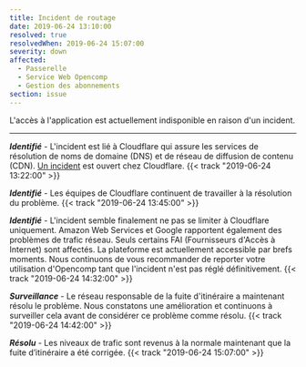 ```yaml
---
title: Incident de routage
date: 2019-06-24 13:10:00
resolved: true
resolvedWhen: 2019-06-24 15:07:00
severity: down
affected:
  - Passerelle
  - Service Web Opencomp
  - Gestion des abonnements
section: issue
---
```


L'accès à l'application est actuellement indisponible en raison d'un incident.   
   
---
   
***Identifié*** - L'incident est lié à Cloudflare qui assure les services de résolution de noms de domaine (DNS) et de réseau de diffusion de contenu (CDN). [Un incident](https://www.cloudflarestatus.com/incidents/46z55mdhg0t5) est ouvert chez Cloudflare.  {{< track "2019-06-24 13:22:00" >}}   
   
***Identifié*** - Les équipes de Cloudflare continuent de travailler à la résolution du problème. {{< track "2019-06-24 13:45:00" >}}   
   
***Identifié*** - L'incident semble finalement ne pas se limiter à Cloudflare uniquement. Amazon Web Services et Google rapportent également des problèmes de trafic réseau. Seuls certains FAI (Fournisseurs d'Accès à Internet) sont affectés. La plateforme est actuellement accessible par brefs moments. Nous continuons de vous recommander de reporter votre utilisation d'Opencomp tant que l'incident n'est pas réglé définitivement. {{< track "2019-06-24 14:32:00" >}}   
   
***Surveillance*** - Le réseau responsable de la fuite d'itinéraire a maintenant résolu le problème. Nous constatons une amélioration et continuons à surveiller cela avant de considérer ce problème comme résolu. {{< track "2019-06-24 14:42:00" >}}   
   
***Résolu*** - Les niveaux de trafic sont revenus à la normale maintenant que la fuite d’itinéraire a été corrigée. {{< track "2019-06-24 15:07:00" >}}   